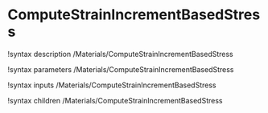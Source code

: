 <!-- MOOSE Documentation Stub: Remove this when content is added. -->

# ComputeStrainIncrementBasedStress
!syntax description /Materials/ComputeStrainIncrementBasedStress

!syntax parameters /Materials/ComputeStrainIncrementBasedStress

!syntax inputs /Materials/ComputeStrainIncrementBasedStress

!syntax children /Materials/ComputeStrainIncrementBasedStress
